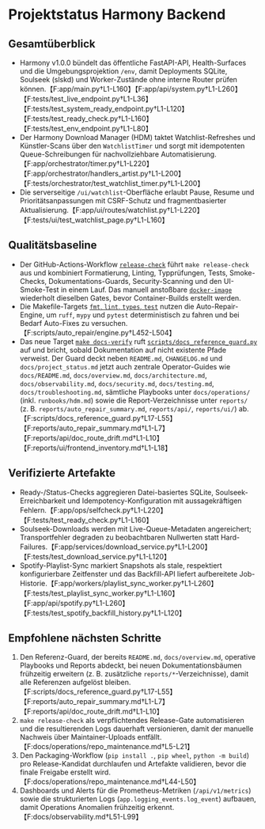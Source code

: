 # Projektstatus Harmony Backend

## Gesamtüberblick
- Harmony v1.0.0 bündelt das öffentliche FastAPI-API, Health-Surfaces und die Umgebungsprojektion `/env`, damit Deployments SQLite, Soulseek (slskd) und Worker-Zustände ohne interne Router prüfen können.【F:app/main.py†L1-L160】【F:app/api/system.py†L1-L260】【F:tests/test_live_endpoint.py†L1-L36】【F:tests/test_system_ready_endpoint.py†L1-L120】【F:tests/test_ready_check.py†L1-L160】【F:tests/test_env_endpoint.py†L1-L80】
- Der Harmony Download Manager (HDM) taktet Watchlist-Refreshes und Künstler-Scans über den `WatchlistTimer` und sorgt mit idempotenten Queue-Schreibungen für nachvollziehbare Automatisierung.【F:app/orchestrator/timer.py†L1-L220】【F:app/orchestrator/handlers_artist.py†L1-L200】【F:tests/orchestrator/test_watchlist_timer.py†L1-L200】
- Die serverseitige `/ui/watchlist`-Oberfläche erlaubt Pause, Resume und Prioritätsanpassungen mit CSRF-Schutz und fragmentbasierter Aktualisierung.【F:app/ui/routes/watchlist.py†L1-L220】【F:tests/ui/test_watchlist_page.py†L1-L160】

## Qualitätsbaseline
- Der GitHub-Actions-Workflow [`release-check`](../.github/workflows/release-check.yml) führt `make release-check` aus und kombiniert Formatierung, Linting, Typprüfungen, Tests, Smoke-Checks, Dokumentations-Guards, Security-Scanning und den UI-Smoke-Test in einem Lauf. Das manuell anstoßbare [`docker-image`](../.github/workflows/docker-image.yml) wiederholt dieselben Gates, bevor Container-Builds erstellt werden.
- Die Makefile-Targets [`fmt`, `lint`, `types`, `test`](../Makefile) nutzen die Auto-Repair-Engine, um `ruff`, `mypy` und `pytest` deterministisch zu fahren und bei Bedarf Auto-Fixes zu versuchen.【F:scripts/auto_repair/engine.py†L452-L504】
- Das neue Target [`make docs-verify`](../Makefile) ruft [`scripts/docs_reference_guard.py`](../scripts/docs_reference_guard.py) auf und bricht, sobald Dokumentation auf nicht existente Pfade verweist. Der Guard deckt neben `README.md`, `CHANGELOG.md` und `docs/project_status.md` jetzt auch zentrale Operator-Guides wie `docs/README.md`, `docs/overview.md`, `docs/architecture.md`, `docs/observability.md`, `docs/security.md`, `docs/testing.md`, `docs/troubleshooting.md`, sämtliche Playbooks unter `docs/operations/` (inkl. `runbooks/hdm.md`) sowie die Report-Verzeichnisse unter `reports/` (z. B. `reports/auto_repair_summary.md`, `reports/api/`, `reports/ui/`) ab.【F:scripts/docs_reference_guard.py†L17-L55】【F:reports/auto_repair_summary.md†L1-L7】【F:reports/api/doc_route_drift.md†L1-L10】【F:reports/ui/frontend_inventory.md†L1-L18】

## Verifizierte Artefakte
- Ready-/Status-Checks aggregieren Datei-basiertes SQLite, Soulseek-Erreichbarkeit und Idempotency-Konfiguration mit aussagekräftigen Fehlern.【F:app/ops/selfcheck.py†L1-L220】【F:tests/test_ready_check.py†L1-L160】
- Soulseek-Downloads werden mit Live-Queue-Metadaten angereichert; Transportfehler degraden zu beobachtbaren Nullwerten statt Hard-Failures.【F:app/services/download_service.py†L1-L200】【F:tests/test_download_service.py†L1-L120】
- Spotify-Playlist-Sync markiert Snapshots als stale, respektiert konfigurierbare Zeitfenster und das Backfill-API liefert aufbereitete Job-Historie.【F:app/workers/playlist_sync_worker.py†L1-L260】【F:tests/test_playlist_sync_worker.py†L1-L160】【F:app/api/spotify.py†L1-L260】【F:tests/test_spotify_backfill_history.py†L1-L120】

## Empfohlene nächsten Schritte
1. Den Referenz-Guard, der bereits `README.md`, `docs/overview.md`, operative Playbooks und Reports abdeckt, bei neuen Dokumentationsbäumen frühzeitig erweitern (z. B. zusätzliche `reports/*`-Verzeichnisse), damit alle Referenzen aufgelöst bleiben.【F:scripts/docs_reference_guard.py†L17-L55】【F:reports/auto_repair_summary.md†L1-L7】【F:reports/api/doc_route_drift.md†L1-L10】
2. `make release-check` als verpflichtendes Release-Gate automatisieren und die resultierenden Logs dauerhaft versionieren, damit der manuelle Nachweis über Maintainer-Uploads entfällt.【F:docs/operations/repo_maintenance.md†L5-L21】
3. Den Packaging-Workflow (`pip install .`, `pip wheel`, `python -m build`) pro Release-Kandidat durchlaufen und Artefakte validieren, bevor die finale Freigabe erstellt wird.【F:docs/operations/repo_maintenance.md†L44-L50】
4. Dashboards und Alerts für die Prometheus-Metriken (`/api/v1/metrics`) sowie die strukturierten Logs (`app.logging_events.log_event`) aufbauen, damit Operations Anomalien frühzeitig erkennt.【F:docs/observability.md†L51-L99】
